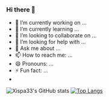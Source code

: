 ### Hi there 👋

<!--
**Xispa33/Xispa33** is a ✨ _special_ ✨ repository because its `README.md` (this file) appears on your GitHub profile.

Here are some ideas to get you started:

- 🔭 I’m currently working on ...
- 🌱 I’m currently learning ...
- 👯 I’m looking to collaborate on ...
- 🤔 I’m looking for help with ...
- 💬 Ask me about ...
- 📫 How to reach me: ...
- 😄 Pronouns: ...
- ⚡ Fun fact: ...
-->

- 🔭 I’m currently working on ...
- 🌱 I’m currently learning ...
- 👯 I’m looking to collaborate on ...
- 🤔 I’m looking for help with ...
- 💬 Ask me about ...
- 📫 How to reach me: ...
- 😄 Pronouns: ...
- ⚡ Fun fact: ...
- 
![Xispa33's GitHub stats](https://github-readme-stats.vercel.app/api?username=Xispa33&hide=contribs,prs)
[![Top Langs](https://github-readme-stats.vercel.app/api/top-langs/?username=Xispa33&layout=compact)](https://github.com/anuraghazra/github-readme-stats)
